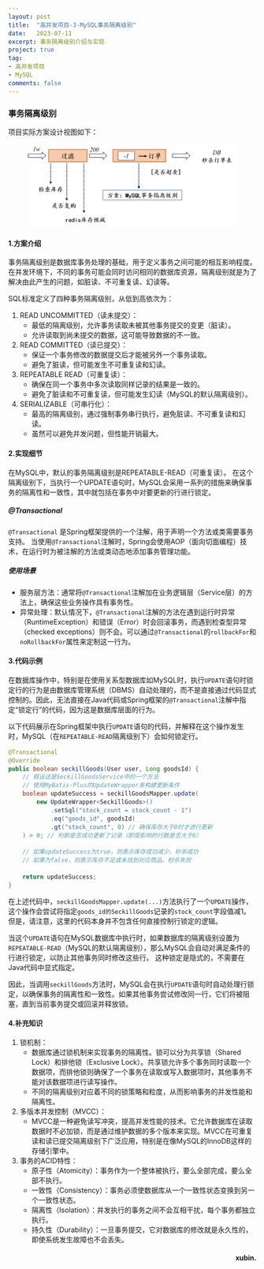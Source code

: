 ```yaml
---
layout: post
title:  "高并发项目-3-MySQL事务隔离级别"
date:   2023-07-11
excerpt: 事务隔离级别介绍与实现
project: true
tag:
- 高并发项目
- MySQL 
comments: false
---
```

### 事务隔离级别

项目实际方案设计视图如下：

<figure>
	<a href="../assets/img/picture/mysql.jpg"><img src="../assets/img/picture/mysql.jpg"></a>
</figure>

#### 1.方案介绍
事务隔离级别是数据库事务处理的基础，用于定义事务之间可能的相互影响程度。
在并发环境下，不同的事务可能会同时访问相同的数据库资源，隔离级别就是为了解决由此产生的问题，如脏读、不可重复读、幻读等。

SQL标准定义了四种事务隔离级别，从低到高依次为：
1. READ UNCOMMITTED（读未提交）：
    - 最低的隔离级别，允许事务读取未被其他事务提交的变更（脏读）。
    - 允许读取到尚未提交的数据，这可能导致数据的不一致。
2. READ COMMITTED（读已提交）：
    - 保证一个事务修改的数据提交后才能被另外一个事务读取。
    - 避免了脏读，但可能发生不可重复读和幻读。
3. REPEATABLE READ（可重复读）：
    - 确保在同一个事务中多次读取同样记录的结果是一致的。
    - 避免了脏读和不可重复读，但可能发生幻读（MySQL的默认隔离级别）。
4. SERIALIZABLE（可串行化）：
    - 最高的隔离级别，通过强制事务串行执行，避免脏读、不可重复读和幻读。
    - 虽然可以避免并发问题，但性能开销最大。

#### 2.实现细节

在MySQL中，默认的事务隔离级别是REPEATABLE-READ（可重复读）。
在这个隔离级别下，当执行一个UPDATE语句时，MySQL会采用一系列的措施来确保事务的隔离性和一致性，其中就包括在事务中对要更新的行进行锁定。

##### @Transactional

`@Transactional` 是Spring框架提供的一个注解，用于声明一个方法或类需要事务支持。
当使用`@Transactional`注解时，Spring会使用AOP（面向切面编程）技术，在运行时为被注解的方法或类动态地添加事务管理功能。

##### 使用场景

  - 服务层方法：通常将`@Transactional`注解加在业务逻辑层（Service层）的方法上，确保这些业务操作具有事务性。
  - 异常处理：默认情况下，`@Transactional`注解的方法在遇到运行时异常（RuntimeException）和错误（Error）时会回滚事务，而遇到检查型异常（checked exceptions）则不会。可以通过`@Transactional`的`rollbackFor`和`noRollbackFor`属性来定制这一行为。

#### 3.代码示例

在数据库操作中，特别是在使用关系型数据库如MySQL时，执行`UPDATE`语句时锁定行的行为是由数据库管理系统（DBMS）自动处理的，而不是直接通过代码显式控制的。因此，无法直接在Java代码或Spring框架的`@Transactional`注解中指定“锁定行”的代码，因为这是数据库层面的行为。

以下代码展示在Spring框架中执行`UPDATE`语句的代码，并解释在这个操作发生时，MySQL（在`REPEATABLE-READ`隔离级别下）会如何锁定行。
```java
@Transactional  
@Override  
public boolean seckillGoods(User user, Long goodsId) {  
    // 假设这是SeckillGoodsService中的一个方法  
    // 使用MyBatis-Plus的UpdateWrapper来构建更新条件  
    boolean updateSuccess = seckillGoodsMapper.update(  
        new UpdateWrapper<SeckillGoods>()  
            .setSql("stock_count = stock_count - 1")  
            .eq("goods_id", goodsId)  
            .gt("stock_count", 0) // 确保库存大于0时才进行更新  
    ) > 0; // 判断是否成功更新了记录（即受影响的行数是否大于0）  
  
    // 如果updateSuccess为true，则表示库存成功减少，秒杀成功  
    // 如果为false，则表示库存不足或未找到对应商品，秒杀失败  
  
    return updateSuccess;  
}
```
在上述代码中，`seckillGoodsMapper.update(...)`方法执行了一个`UPDATE`操作，这个操作会尝试将指定`goods_id的SeckillGoods`记录的`stock_count`字段值减1。
但是，请注意，这里的代码本身并不包含任何直接控制行锁定的逻辑。

当这个`UPDATE`语句在MySQL数据库中执行时，如果数据库的隔离级别设置为`REPEATABLE-READ`（MySQL的默认隔离级别），那么MySQL会自动对满足条件的行进行锁定，以防止其他事务同时修改这些行。
这种锁定是隐式的，不需要在Java代码中显式指定。

因此，当调用`seckillGoods`方法时，MySQL会在执行`UPDATE`语句时自动处理行锁定，以确保事务的隔离性和一致性。如果其他事务尝试修改同一行，它们将被阻塞，直到当前事务提交或回滚并释放锁。

#### 4.补充知识

1. 锁机制：
    - 数据库通过锁机制来实现事务的隔离性。锁可以分为共享锁（Shared Lock）和排他锁（Exclusive Lock）。共享锁允许多个事务同时读取一个数据项，而排他锁则确保了一个事务在读取或写入数据项时，其他事务不能对该数据项进行读写操作。
    - 不同的隔离级别对应着不同的锁策略和粒度，从而影响事务的并发性能和隔离性。
2. 多版本并发控制（MVCC）：
    - MVCC是一种避免读写冲突，提高并发性能的技术。它允许数据库在读取数据时不必加锁，而是通过维护数据的多个版本来实现。MVCC在可重复读和读已提交隔离级别下广泛应用，特别是在像MySQL的InnoDB这样的存储引擎中。
3. 事务的ACID特性：
    - 原子性（Atomicity）：事务作为一个整体被执行，要么全部完成，要么全部不执行。
    - 一致性（Consistency）：事务必须使数据库从一个一致性状态变换到另一个一致性状态。
    - 隔离性（Isolation）：并发执行的事务之间不会互相干扰，每个事务都独立执行。
    - 持久性（Durability）：一旦事务提交，它对数据库的修改就是永久性的，即使系统发生故障也不会丢失。

<h4 align = "right">xubin.</h4>


